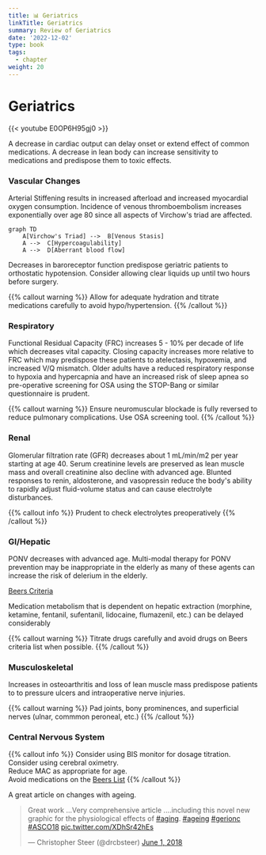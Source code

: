 ```yaml
---
title: 📊 Geriatrics
linkTitle: Geriatrics
summary: Review of Geriatrics
date: '2022-12-02'
type: book
tags:
  - chapter
weight: 20
---
```


# Geriatrics

{{< youtube E0OP6H95gj0 >}}

A decrease in cardiac output can delay onset or extend effect of common medications.  A decrease in lean body can increase sensitivity to medications and predispose them to toxic effects.

### Vascular Changes

Arterial Stiffening results in increased afterload and increased myocardial oxygen consumption.
Incidence of venous thromboembolism increases exponentially over age 80 since all aspects of Virchow's triad are affected.

```mermaid
graph TD
    A[Virchow's Triad] -->  B[Venous Stasis]
    A -->  C[Hypercoagulability]
    A -->  D[Aberrant blood flow]
```

Decreases in baroreceptor function predispose geriatric patients to orthostatic hypotension.  Consider allowing clear liquids up until two hours before surgery.

{{% callout warning %}}
Allow for adequate hydration and titrate medications carefully to avoid hypo/hypertension.
{{% /callout %}}


### Respiratory

Functional Residual Capacity (FRC) increases 5 - 10% per decade of life which decreases vital capacity.  Closing capacity increases more relative to FRC which may predispose these patients to atelectasis, hypoxemia, and increased V/Q mismatch.  Older adults have a reduced respiratory response to hypoxia and hypercapnia and have an increased risk of sleep apnea so pre-operative screening for OSA using the STOP-Bang or similar questionnaire is prudent.

{{% callout warning %}}
Ensure neuromuscular blockade is fully reversed to reduce pulmonary complications.
Use OSA screening tool.
{{% /callout %}}

### Renal

Glomerular filtration rate (GFR) decreases about 1 mL/min/m2 per year starting at age 40.  Serum creatinine levels are preserved as lean muscle mass and overall creatinine also decline with advanced age.  Blunted responses to renin, aldosterone, and vasopressin reduce the body's ability to rapidly adjust fluid-volume status and can cause electrolyte disturbances.

{{% callout info %}}
Prudent to check electrolytes preoperatively
{{% /callout %}}

### GI/Hepatic

PONV decreases with advanced age.  Multi-modal therapy for PONV prevention may be inappropriate in the elderly as many of these agents can increase the risk of delerium in the elderly.

[Beers Criteria](https://dcri.org/wp-content/uploads/2016/11/2012AGSBeersCriteriaCitations.pdf)

Medication metabolism that is dependent on hepatic extraction (morphine, ketamine, fentanil, sufentanil, lidocaine, flumazenil, etc.) can be delayed considerably

{{% callout warning %}}
Titrate drugs carefully and avoid drugs on Beers criteria list when possible.
{{% /callout %}}

### Musculoskeletal

Increases in osteoarthritis and loss of lean muscle mass predispose patients to to pressure ulcers and intraoperative nerve injuries.

{{% callout warning %}}
Pad joints, bony prominences,  and superficial nerves (ulnar, commmon peroneal, etc.)
{{% /callout %}}


### Central Nervous System


{{% callout info %}}
Consider using BIS monitor for dosage titration.  
Consider using cerebral oximetry.  
Reduce MAC as appropriate for age.  
Avoid medications on the [Beers List](https://dcri.org/wp-content/uploads/2016/11/2012AGSBeersCriteriaCitations.pdf)
{{% /callout %}}

A great article on changes with ageing.

<blockquote class="twitter-tweet"><p lang="en" dir="ltr">Great work ...Very comprehensive article ....including this novel new graphic for the physiological effects of <a href="https://twitter.com/hashtag/aging?src=hash&amp;ref_src=twsrc%5Etfw">#aging</a>. <a href="https://twitter.com/hashtag/ageing?src=hash&amp;ref_src=twsrc%5Etfw">#ageing</a> <a href="https://twitter.com/hashtag/gerionc?src=hash&amp;ref_src=twsrc%5Etfw">#gerionc</a> <a href="https://twitter.com/hashtag/ASCO18?src=hash&amp;ref_src=twsrc%5Etfw">#ASCO18</a> <a href="https://t.co/XDhSr42hEs">pic.twitter.com/XDhSr42hEs</a></p>&mdash; Christopher Steer (@drcbsteer) <a href="https://twitter.com/drcbsteer/status/1002510376741851136?ref_src=twsrc%5Etfw">June 1, 2018</a></blockquote> <script async src="https://platform.twitter.com/widgets.js" charset="utf-8"></script>
